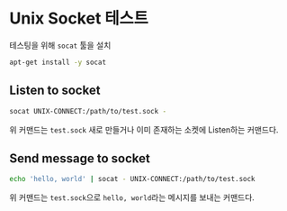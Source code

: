 # Unix Socket 테스트

테스팅을 위해 `socat` 툴을 설치

```bash
apt-get install -y socat
```

## Listen to socket
```bash
socat UNIX-CONNECT:/path/to/test.sock -
```

위 커맨드는 `test.sock` 새로 만들거나 이미 존재하는 소켓에 Listen하는 커맨드다.

## Send message to socket
```bash
echo 'hello, world' | socat - UNIX-CONNECT:/path/to/test.sock
```

위 커맨드는 `test.sock`으로 `hello, world`라는 메시지를 보내는 커맨드다.